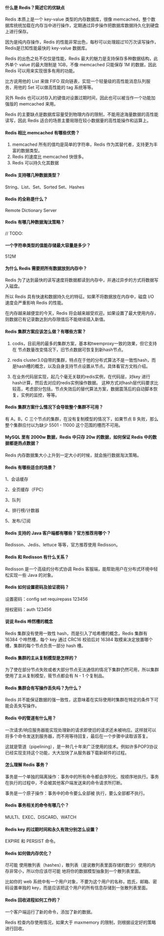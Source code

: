 #### 什么是 Redis？简述它的优缺点

Redis 本质上是一个 key-value 类型的内存数据库，很像 memcached，整个数据库统统加载在内存当中进行操作，定期通过异步操作把数据库数据持久化到硬盘上进行保存。

因为是纯内存操作，Redis 的性能非常出色，每秒可以处理超过10万次读写操作，Redis是已知性能最快的 key-value 数据库。

Redis 的出色之处不仅仅是性能，Redis 最大的魅力是支持保存多种数据结构，此外单个 value 的最大限制是 1GB，不像 memcached 只能保存 1M 的数据，因此 Redis 可以用来实现很多有用的功能。

比方说用他的 List 来做 FIFO 双向链表，实现一个轻量级的高性能消息队列服务，用他的 Set 可以做高性能的 tag 系统等等。

另外 Redis 也可以对存入的键值对设置过期时间，因此也可以被当作一个功能加强版的 memcached 来用。 

Redis 的主要缺点是数据库容量受到物理内存的限制，不能用途海量数据的高性能读写，因此 Redis 适合的场景主要局限在较小数据量的高性能操作和运算上。

#### Redis 相比 memcached 有哪些优势？

1. memcached 所有的值均是简单的字符串，Redis 作为其替代者，支持更为丰富的数据类型。
2. Redis 的速度比 memcached 快很多。
3. Redis 可以持久化其数据

#### Redis 支持哪几种数据类型？

String、List、Set、Sorted Set、Hashes

#### Redis 的全称是什么？

Remote Dictionary Server

#### Redis 有哪几种数据淘汰策略？

// TODO:

#### 一个字符串类型的值能存储最大容量是多少？

512M

#### 为什么 Redis 需要把所有数据放到内存中？

Redis 为了达到最快的读写速度将数据都读到内存中，并通过异步的方式将数据写入磁盘。

所以 Redis 具有快速和数据持久化的特征。如果不将数据放在内存中，磁盘 I/O 速度会严重影响 Redis 的性能。

在内存越来越便宜的今天，Redis 将会越来越受欢迎。如果设置了最大使用内存，则数据已有记录数达到内存限值后不能继续插入新值。

#### Redis 集群方案应该怎么做？有哪些方案？

1. codis，目前用的最多的集群方案，基本和twemproxy一致的效果，但它支持在 节点数量改变情况下，旧节点数据可恢复到新hash节点。

2. redis cluster3.0自带的集群，特点在于他的分布式算法不是一致性hash，而是hash槽的概念，以及自身支持节点设置从节点。具体看官方文档介绍。

3. 在业务代码层实现，起几个毫无关联的redis实例，在代码层，对key 进行hash计算，然后去对应的redis实例操作数据。 这种方式对hash层代码要求比较高，考虑部分包括，节点失效后的替代算法方案，数据震荡后的自动脚本恢复，实例的监控，等等。

#### Redis 集群方案什么情况下会导致整个集群不可用？

有 A，B，C 三个节点的集群，在没有复制模型的情况下，如果节点 B 失败，那么整个集群应付以为缺少 5501 - 11000 这个范围的槽而不可用。

#### MySQL 里有 2000w 数据，Redis 中只存 20w 的数据，如何保证 Redis 中的数据都是热点数据？

Redis 内存数据集大小上升到一定大小的时候，就会施行数据淘汰策略。

#### Redis 有哪些适合的场景？

1、会话缓存

2、全页缓存（FPC）

3、队列

4、排行榜/计数器

5、发布/订阅

#### Redis 支持的 Java 客户端都有哪些？官方推荐用哪个？

Redisson、Jedis、lettuce 等等，官方推荐使用 Redisson。

#### Redis 和 Redisson 有什么关系？

Redisson 是一个高级的分布式协调 Redis 客服端，能帮助用户在分布式环境中轻松实现一些 Java 的对象。

#### Redis 如何设置密码及验证密码？

设置密码：config set requirepass 123456

授权密码：auth 123456

#### 说说 Redis 哗然槽的概念

Redis 集群没有使用一致性 hash，而是引入了哈希槽的概念，Redis 集群有 16384 个哗然槽，每个 key 通过 CRC16 校验后对 16384 取模来决定放置哪个槽，集群的每个节点负责一部分 hash 槽。

#### Redis 集群的主从复制模型是怎样的？

为了使在部分节点失败或者大部分节点无法通信的情况下集群仍然可用，所以集群使用了主从复制模型，筱节点都会有 N - 1 个复制品。

#### Redis 集群会有写操作丢失吗？为什么？

Redis 并不能保证数据的强一致性，这意味着在实际使用时集群在特定的条件下可能会丢失写操作。

#### Redis 中的管道有什么用？

一次请求/响应服务器能实现处理新的请求即使旧的请求还未被响应。这样就可以将多个命令发送到服务器，而不用等待回复，最后在一个步骤中读取该答复。

这就是管道（pipelining），是一种几十年来广泛使用的技术。例如许多POP3协议已经实现支持这个功能，大大加快了从服务器下载新邮件的过程。

#### 怎么理解 Redis 事务？

事务是一个单独的隔离操作：事务中的所有命令都会序列化、按顺序地执行。事务在执行的过程中，不会被其他客户端发送来的命令请求所打断。

事务是一个原子操作：事务中的命令要么全部被 执行，要么全部都不执行。

#### Redis 事务相关的命令有哪几个？

MULTI、EXEC、DISCARD、WATCH

#### Redis key 的过期时间和永久有效分别怎么设置？

EXPIRE 和 PERSIST 命令。

#### Redis 如何做内存优化？

尽可能 使用散列表（hashes），散列表（是说散列表里面存储的数少）使用的内存非常小，所以你应该尽可能 地将你的数据模型抽象到一个散列表里面。

比如你的 web 系统中有一个用户对象，不要为这个用户的名称，姓氏，邮箱、密码设置单独的 key，而是应该把这个用户的所有信息存储到一张散列表里面。

#### Redis 回收进程如何工作的？

一个客户端运行了新的命令，添加了新的数据。

Redis 检查内存使用情况，如果大于 maxmemory 的限制，则根据设定好的策略进行回收。





